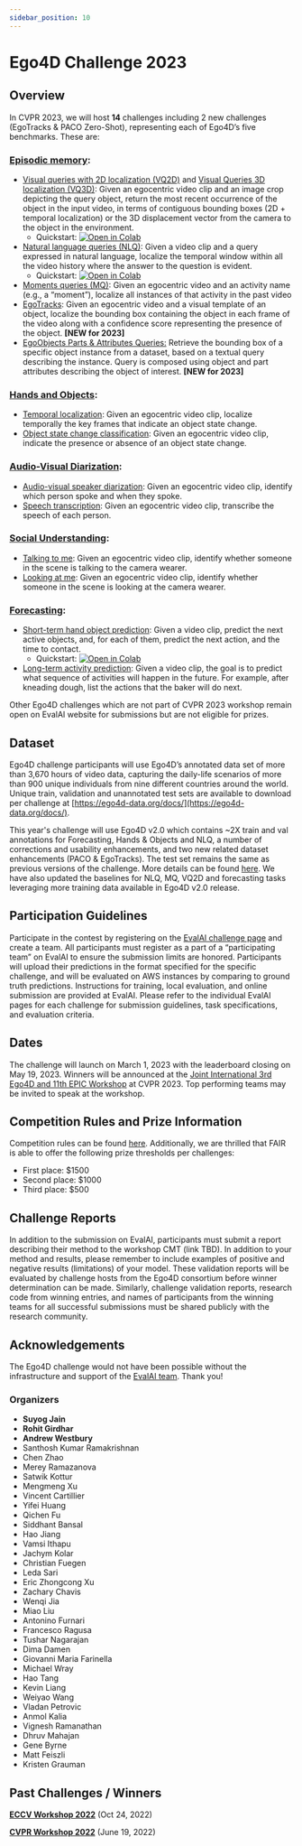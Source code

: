 ```yaml
---
sidebar_position: 10
---
```

# Ego4D Challenge 2023


## Overview


In CVPR 2023, we will host **14** challenges including 2 new challenges (EgoTracks & PACO Zero-Shot), representing each of Ego4D’s five benchmarks. These are:


### [Episodic memory](./benchmarks/episodic-memory.md):


* [Visual queries with 2D localization (VQ2D)](https://eval.ai/web/challenges/challenge-page/1843/overview) and [Visual Queries 3D localization (VQ3D)](https://eval.ai/web/challenges/challenge-page/1646/overview): Given an egocentric video clip and an image crop depicting the query object, return the most recent occurrence of the object in the input video, in terms of contiguous bounding boxes (2D + temporal localization) or the 3D displacement vector from the camera to the object in the environment. 
    * Quickstart: [![Open in Colab][Colab Badge]](https://colab.research.google.com/drive/1vtVOQzLarBCspQjH5RtHZ8qzH0VZxrmZ?usp=sharing)
* [Natural language queries (NLQ)](https://eval.ai/web/challenges/challenge-page/1629/overview): Given a video clip and a query expressed in natural language, localize the temporal window within all the video history where the answer to the question is evident.
    * Quickstart: [![Open in Colab][Colab Badge]](https://colab.research.google.com/drive/1S1LTplak-Fno3lMumCLoIfzYsx_TfNes?usp=sharing)
* [Moments queries (MQ)](https://eval.ai/web/challenges/challenge-page/1626/overview): Given an egocentric video and an activity name (e.g., a “moment”), localize all instances of that activity in the past video
* [EgoTracks](https://eval.ai/web/challenges/challenge-page/1969/overview): Given an egocentric video and a visual template of an object, localize the bounding box containing the object in each frame of the video along with a confidence score representing the presence of the object. **[NEW for 2023]**
* [EgoObjects Parts & Attributes Queries:](https://eval.ai/web/challenges/challenge-page/1970/overview) Retrieve the bounding box of a specific object instance from a dataset, based on a textual query describing the instance. Query is composed using object and part attributes describing the object of interest. **[NEW for 2023]**
 
### [Hands and Objects](./benchmarks/hands-and-objects.md):


* [Temporal localization](https://eval.ai/web/challenges/challenge-page/1622/overview): Given an egocentric video clip, localize temporally the key frames that indicate an object state change.
* [Object state change classification](https://eval.ai/web/challenges/challenge-page/1627/overview): Given an egocentric video clip, indicate the presence or absence of an object state change.


### [Audio-Visual Diarization](./benchmarks/av-diarization.md):
* [Audio-visual speaker diarization](https://eval.ai/web/challenges/challenge-page/1640/overview): Given an egocentric video clip, identify which person spoke and when they spoke.
* [Speech transcription](https://eval.ai/web/challenges/challenge-page/1637/overview): Given an egocentric video clip, transcribe the speech of each person.


### [Social Understanding](./benchmarks/social.md):


* [Talking to me](https://eval.ai/web/challenges/challenge-page/1625/overview): Given an egocentric video clip, identify whether someone in the scene is talking to the camera wearer.
* [Looking at me](https://eval.ai/web/challenges/challenge-page/1624/overview): Given an egocentric video clip, identify whether someone in the scene is looking at the camera wearer.


### [Forecasting](./benchmarks/forecasting.md):


* [Short-term hand object prediction](https://eval.ai/web/challenges/challenge-page/1623/overview): Given a video clip, predict the next active objects, and, for each of them, predict the next action, and the time to contact.
    * Quickstart: [![Open in Colab][Colab Badge]](https://colab.research.google.com/drive/1Ok_6F1O6K8kX1S4sEnU62HoOBw_CPngR?usp=sharing)
* [Long-term activity prediction](https://eval.ai/web/challenges/challenge-page/1598/overview): Given a video clip, the goal is to predict what sequence of activities will happen in the future. For example, after kneading dough, list the actions that the baker will do next. 


Other Ego4D challenges which are not part of CVPR 2023 workshop remain open on EvalAI website for submissions but are not eligible for prizes.


<!-- ### Privacy:


* Beyond these challenges, we will launch a privacy-oriented challenge in the coming weeks, specifically calling for novel and impactful plans using annotations and data from the Ego4D AV and Social benchmarks for privacy-preserving research.  -->


## Dataset


Ego4D challenge participants will use Ego4D’s annotated data set of more than 3,670 hours of video data, capturing the daily-life scenarios of more than 900 unique individuals from nine different countries around the world. Unique train, validation and unannotated test sets are available to download per challenge at [https://ego4d-data.org/docs/](https://ego4d-data.org/docs/).


This year's challenge will use Ego4D v2.0 which contains ~2X train and val annotations for Forecasting, Hands & Objects and NLQ, a number of corrections and usability enhancements, and two new related dataset enhancements (PACO & EgoTracks). The test set remains the same as previous versions of the challenge. More details can be found [here](https://ego4d-data.org/docs/updates/). We have also updated the baselines for NLQ, MQ, VQ2D and forecasting tasks leveraging more training data available in Ego4D v2.0 release. 


## Participation Guidelines


Participate in the contest by registering on the [EvalAI challenge page](https://eval.ai/) and create a team. All participants must register as a part of a “participating team” on EvalAI to ensure the submission limits are honored. Participants will upload their predictions in the format specified for the specific challenge, and will be evaluated on AWS instances by comparing to ground truth predictions. Instructions for training, local evaluation, and online submission are provided at EvalAI. Please refer to the individual EvalAI pages for each challenge for submission guidelines, task specifications, and evaluation criteria.


## Dates


The challenge will launch on March 1, 2023 with the leaderboard closing on May 19, 2023. Winners will be announced at the [Joint International 3rd Ego4D and 11th EPIC Workshop](https://sites.google.com/view/ego4d-epic-cvpr2023-workshop/) at CVPR 2023. Top performing teams may be invited to speak at the workshop.




## Competition Rules and Prize Information


Competition rules can be found [here](https://ego4d-interactive-fig1.s3.eu-west-2.amazonaws.com/tc.pdf). Additionally, we are thrilled that FAIR is able to offer the following prize thresholds per challenges:


* First place: $1500
* Second place: $1000
* Third place: $500


## Challenge Reports


In addition to the submission on EvalAI, participants must submit a report describing their method to the workshop CMT (link TBD). In addition to your method and results, please remember to include examples of positive and negative results (limitations) of your model. These validation reports will be evaluated by challenge hosts from the Ego4D consortium before winner determination can be made. Similarly, challenge validation reports, research code from winning entries, and names of participants from the winning teams for all successful submissions must be shared publicly with the research community.   


## Acknowledgements


The Ego4D challenge would not have been possible without the infrastructure and support of the [EvalAI team](https://eval.ai/team). Thank you!


### Organizers


- **Suyog Jain**
- **Rohit Girdhar**
- **Andrew Westbury**
- Santhosh Kumar Ramakrishnan
- Chen Zhao
- Merey Ramazanova
- Satwik Kottur
- Mengmeng Xu
- Vincent Cartillier 
- Yifei Huang
- Qichen Fu
- Siddhant Bansal
- Hao Jiang
- Vamsi Ithapu
- Jachym Kolar
- Christian Fuegen
- Leda Sari
- Eric Zhongcong Xu 
- Zachary Chavis 
- Wenqi Jia
- Miao Liu
- Antonino Furnari
- Francesco Ragusa 
- Tushar Nagarajan
- Dima Damen
- Giovanni Maria Farinella
- Michael Wray
- Hao Tang
- Kevin Liang
- Weiyao Wang
- Vladan Petrovic
- Anmol Kalia
- Vignesh Ramanathan
- Dhruv Mahajan
- Gene Byrne
- Matt Feiszli
- Kristen Grauman




## Past Challenges / Winners
**[ECCV Workshop 2022](https://ego4d-data.org/workshops/eccv22/)** (Oct 24, 2022)


**[CVPR Workshop 2022](https://ego4d-data.org/workshops/cvpr22/)** (June 19, 2022)


[Colab Badge]:          https://colab.research.google.com/assets/colab-badge.svg




<!-- ### Not running:
* [State change object detection](https://eval.ai/web/challenges/challenge-page/1632/overview): Given an egocentric video clip, identify the objects whose states are changing and outline them with bounding boxes.


* [Audio-visual localization](https://eval.ai/web/challenges/challenge-page/1633/overview): Given an egocentric video clip, localize the speakers in the visual field of view.


* [Audio-only Diarization Challenge](https://eval.ai/web/challenges/challenge-page/1641/overview): Given an egocentric video clip, identify which person spoke and when they spoke based on audio alone.


* [Hand forecasting](https://eval.ai/web/challenges/challenge-page/1630/overview): Given a short preceding video clip, predict where the hand will be visible in the future, in terms of a bounding box center in keyframes.


-->



